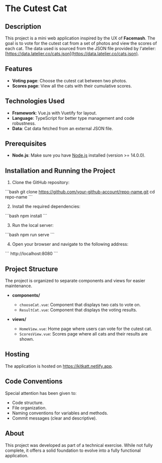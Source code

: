 # The Cutest Cat

## Description

This project is a mini web application inspired by the UX of **Facemash**. The goal is to vote for the cutest cat from a set of photos and view the scores of each cat. The data used is sourced from the JSON file provided by l'atelier: [https://data.latelier.co/cats.json](https://data.latelier.co/cats.json).

## Features

- **Voting page**: Choose the cutest cat between two photos.
- **Scores page**: View all the cats with their cumulative scores.

## Technologies Used

- **Framework**: Vue.js with Vuetify for layout.
- **Language**: TypeScript for better type management and code robustness.
- **Data**: Cat data fetched from an external JSON file.

## Prerequisites

- **Node.js**: Make sure you have [Node.js](https://nodejs.org/) installed (version >= 14.0.0).

## Installation and Running the Project

1. Clone the GitHub repository:

\```bash
git clone https://github.com/your-github-account/repo-name.git
cd repo-name
\```

2. Install the required dependencies:

\```bash
npm install
\```

3. Run the local server:

\```bash
npm run serve
\```

4. Open your browser and navigate to the following address:

\```
http://localhost:8080
\```

## Project Structure

The project is organized to separate components and views for easier maintenance.

- **components/**
  - `chooseCat.vue`: Component that displays two cats to vote on.
  - `ResultCat.vue`: Component that displays the voting results.
  
- **views/**
  - `HomeView.vue`: Home page where users can vote for the cutest cat.
  - `ScoresView.vue`: Scores page where all cats and their results are shown.

## Hosting

The application is hosted on https://kitkatt.netlify.app.

## Code Conventions

Special attention has been given to:

- Code structure.
- File organization.
- Naming conventions for variables and methods.
- Commit messages (clear and descriptive).

## About

This project was developed as part of a technical exercise. While not fully complete, it offers a solid foundation to evolve into a fully functional application.

